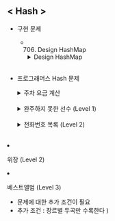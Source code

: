 ## < Hash >

- 구현 문제
    

    - 706. Design HashMap
        <details>
        <summary>Design HashMap</summary>
        

        - 필수 메소드 ( put, get, remove, getHashCode, isEmpty )
        
        ```java
        package HashMap;
        
        import java.util.LinkedList;
        import java.util.List;
        import java.util.Objects;
        
        class MyKeyValueEntry<K,V>{
            private K key;
            private V value;
        
            public MyKeyValueEntry(K key, V value) {
                this.key = key;
                this.value = value;
            }
        
            public K getKey() {
                return key;
            }
        
            public void setKey(K key) {
                this.key = key;
            }
        
            public V getValue() {
                return value;
            }
        
            public void setValue(V value) {
                this.value = value;
            }
        }
        
        class MyBucket {
            private List<MyKeyValueEntry> entryList;
        
            public MyBucket() {
                if (entryList == null) {
                    entryList = new LinkedList<>();
                }
            }
        
            public List<MyKeyValueEntry> getEntryList() {
                return entryList;
            }
        
            public void addEntry(MyKeyValueEntry entry) {
                this.entryList.add(entry);
            }
        
            public void removeEntry(MyKeyValueEntry entry) {
                this.entryList.remove(entry);
            }
        }
        
        public class MyHashMap<K, V> {
            private int CAPACITY = 10;
            private MyBucket[] bucket;
            private int size = 0;
        
            public MyHashMap() {
                this.bucket = new MyBucket[CAPACITY];
            }
        
            private int getHashCode(K key) {
                return (key.hashCode() & 0xfffffff) % CAPACITY;
            }
        
            private MyKeyValueEntry getEntry(K key) {
                int hash = getHashCode(key);
                for (int i = 0; i < bucket[hash].getEntryList().size(); i++) {
                    MyKeyValueEntry myKeyValueEntry = bucket[hash].getEntryList().get(i);
                    if (myKeyValueEntry.getKey().equals(key)) {
                        return myKeyValueEntry;
                    }
                }
                return null;
            }
        
            public boolean containsKey(K key) {
                int hash = getHashCode(key);
                return !(Objects.isNull(bucket[hash]) || Objects.isNull(getEntry(key)));
            }
        
            public void put(K key, V value) {
                if (containsKey(key)) {
                    // key 존재시 업데이트
                    MyKeyValueEntry entry = getEntry(key);
                    entry.setValue(value);
                } else {
                    int hash = getHashCode(key);
                    if(bucket[hash] == null){
                        bucket[hash] = new MyBucket();
                    }
                    bucket[hash].addEntry(new MyKeyValueEntry<>(key, value));
                    size++;
                }
            }
        
            public V get(K key) {
                return containsKey(key) ? (V) getEntry(key).getValue() : null;
            }
        
            public  void delete(K key){
                if(containsKey(key)){
                    int hash = getHashCode(key);
                    bucket[hash].removeEntry(getEntry(key));
                    size --;
                }
            }
        
            public boolean isEmpty() {
                if(size == 0){
                    return true;
                }
                return false;
            }
        
            public int size(){
                return size;
            }
        
            // Testing
            public static void main(String[] args) {
                MyHashMap<String, Integer> map = new MyHashMap<>();
        
                map.put("first",1);
                map.put("second",2);
                map.put("third",3);
                map.put("fourth",4);
                map.put("fifth",5);
        
                System.out.println("first ="+map.get("first"));
                System.out.println("fourth ="+map.get("fourth"));
                map.delete("fifth");
                System.out.println(map.isEmpty());
                System.out.println(map.size());
        
            }
        
        }
        ```
        
        <시간 복잡도>
        
        | containsKey | O(1) |
        | --- | --- |
        | put | O(1) |
        | get | O(1) |
        | delete | O(1) |
        | isEmpty | O(1) |
        
        ( 분할 상환 분석을 통한 시간복잡도 O(1) )
        
        </details>
        
        <br>

- 프로그래머스 Hash 문제
    
    <details>
    <summary>주차 요금 계산</summary>

    - 주차 요금 계산
        - 시간 복잡도 = O(a) , a = records.length
        - 공간 복잡도 = O(3a) , a = records.length
        
        ```java
        import java.util.*;
        class Solution {
            public int[] solution(int[] fees, String[] records) {
                 List<Integer> result = new ArrayList<>();
                HashSet<Integer> set = new HashSet<>();
                HashMap<Integer, Stack<Integer>> map = new HashMap<>();
        
                for (int i = 0; i < records.length; i++) {
                    int car_num = Integer.valueOf(records[i].split(" ")[1]);
                    String[] split = records[i].split(" ")[0].split(":");
                    int time = Integer.valueOf(split[0]) * 60 + Integer.valueOf(split[1]);
                    if (map.containsKey(car_num)) {
                        map.get(car_num).push(time);
                    } else {
                        Stack<Integer> stack = new Stack<>();
                        stack.push(time);
                        map.put(car_num, stack);
                    }
                    set.add(car_num);
                }
                ArrayList<Integer> list = new ArrayList<>(set);
                Collections.sort(list);
        
                for (int car_num : list) {
                    Stack<Integer> stack = map.get(car_num);
                    if (stack.size() % 2 != 0) {
                        stack.add(1439);
                    }
                    int total_time = 0;
        
                    while (stack.size() != 0) {
                        total_time += stack.pop() - stack.pop();
                    }
                    System.out.println("total == " + total_time);
                    if (total_time > fees[0]) {
                        double overTime = (double) (total_time - fees[0]) / fees[2];
                        int ceil = (int) Math.ceil(overTime);
                        result.add(fees[1] + ceil * fees[3]);
                    } else {
                        result.add(fees[1]);
                    }
                }
                return result.stream().mapToInt(i -> i).toArray();
            }
        }
        ```
        </details>
        
        <br>

        <details>
        <summary>완주하지 못한 선수 (Level 1)</summary>

        - 완주하지 못한 선수 (Level 1)
            - 시간복잡도 :  O(n) , n = completion.length
            - 공간복잡도 : O(1)
            
            ```java
            import java.util.*;
            class Solution {
                public String solution(String[] participant, String[] completion) {
                    Arrays.sort(participant);
                    Arrays.sort(completion);
            
                    int i = 0;
                    while(true){
                        if(i>completion.length-1){
                            break;
                        }
            
                        if(!participant[i].equals(completion[i]) ){
                            break;
                        }
                        i++;
                    }
                    return participant[i];
                }
            }
            ```
            </details>

            <br>

            <details>
            <summary>전화번호 목록 (Level 2)</summary>

            - 전화번호 목록 (Level 2)
                - 시간복잡도 : O(a(1+b)) , a = phone_book.length, b= phone_book[i].length
                - 공간복잡도 : O(a) , a = phone_book.length
                
                ```java
                package HashMap;
                
                import java.util.HashMap;
                import java.util.Map;
                
                public class Phone_Book {
                
                    class Solution {
                        public boolean solution(String[] phone_book) {
                            Map<String, Integer> map = new HashMap<>();
                
                            for (int i = 0; i < phone_book.length; i++)
                                map.put(phone_book[i], i);
                
                            for (int i = 0; i < phone_book.length; i++)
                                for (int j = 0; j < phone_book[i].length(); j++)
                                    if (map.containsKey(phone_book[i].substring(0, j)))
                                        return false;
                            return true;
                
                        }
                    }
                
                }
                ```
                </details>
                <br>

- 위장 (Level 2)
- 베스트앨범 (Level 3)
    - 문제에 대한 추가 조건이 필요
    - 추가 조건 : 장르별 두곡만 수록한다 )